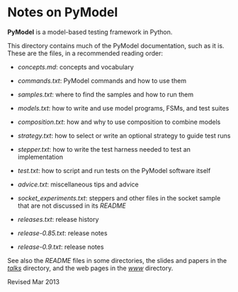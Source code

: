 Notes on PyModel
================

**PyModel** is a model-based testing framework in Python.

This directory contains much of the PyModel documentation, such as it
is.  These are the files, in a recommended reading order:

* *concepts.md*: concepts and vocabulary

* *commands.txt*: PyModel commands and how to use them

* *samples.txt*: where to find the samples and how to run them

* *models.txt*: how to write and use model programs, FSMs, and test suites

* *composition.txt*: how and why to use composition to combine models

* *strategy.txt*: how to select or write an optional strategy to guide test runs

* *stepper.txt*: how to write the test harness needed to test an implementation

* *test.txt*: how to script and run tests on the PyModel software itself

* *advice.txt*: miscellaneous tips and advice

* *socket_experiments.txt*: steppers and other files in the socket sample that
                          are not discussed in its *README*

* *releases.txt*: release history 

* *release-0.85.txt*: release notes

* *release-0.9.txt*: release notes

See also the *README* files in some directories, the slides and papers
in the [*talks*](../talks) directory, and the web pages in the
[*www*](../www) directory.


Revised Mar 2013

